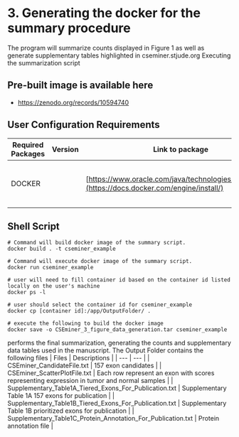 # 3. Generating the docker for the summary procedure
The program will summarize counts displayed in Figure 1 as well as generate supplementary tables highlighted in cseminer.stjude.org
  Executing the summarization script 

## Pre-built image is available here
* https://zenodo.org/records/10594740


## User Configuration Requirements
| Required Packages | Version | Link to package | Notes |
| --- | --- | --- | --- | 
| DOCKER |  | [https://www.oracle.com/java/technologies/downloads/](https://docs.docker.com/engine/install/) | Required to run the docker image |

## Shell Script
```
# Command will build docker image of the summary script.
docker build . -t cseminer_example

# Command will execute docker image of the summary script.
docker run cseminer_example

# user will need to fill container id based on the container id listed locally on the user's machine
docker ps -l

# user should select the container id for cseminer_example
docker cp [container id]:/app/OutputFolder/ .

# execute the following to build the docker image
docker save -o CSEminer_3_figure_data_generation.tar cseminer_example

```
performs the final summarization, generating the counts and supplementary data tables used in the manuscript.
The Output Folder contains the following files
| Files | Descriptions |
| --- | --- |
| CSEminer_CandidateFile.txt | 157 exon candidates | 
| CSEminer_ScatterPlotFile.txt | Each row represent an exon with scores representing expression in tumor and normal samples |
| Supplementary_Table1A_Tiered_Exons_For_Publication.txt | Supplementary Table 1A 157 exons for publication | 
| Supplementary_Table1B_Tiered_Exons_For_Publication.txt | Supplementary Table 1B prioritized exons for publication |
| Supplementary_Table1C_Protein_Annotation_For_Publication.txt | Protein annotation file |




